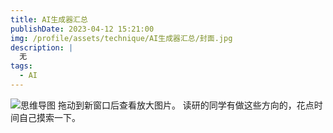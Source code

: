 ```yaml
---
title: AI生成器汇总
publishDate: 2023-04-12 15:21:00
img: /profile/assets/technique/AI生成器汇总/封面.jpg
description: |
  无
tags:
  - AI
---
```

![思维导图](/profile/assets/technique/AI生成器汇总/1.jpg)
拖动到新窗口后查看放大图片。
读研的同学有做这些方向的，花点时间自己摸索一下。